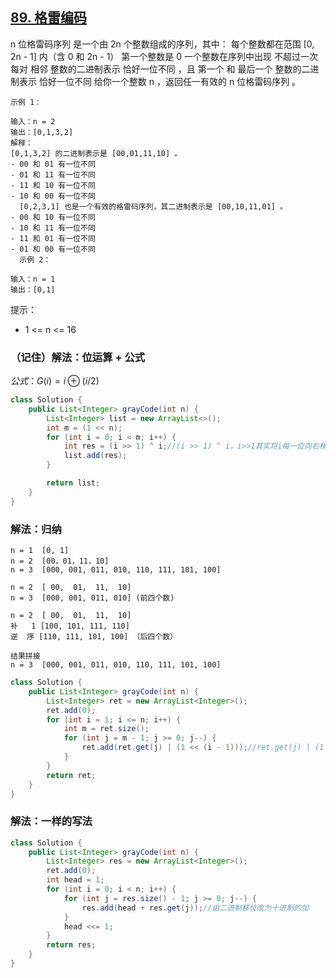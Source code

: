 ## [89. 格雷编码](https://leetcode.cn/problems/gray-code/description/)

n 位格雷码序列 是一个由 2n 个整数组成的序列，其中：
每个整数都在范围 [0, 2n - 1] 内（含 0 和 2n - 1）
第一个整数是 0
一个整数在序列中出现 不超过一次
每对 相邻 整数的二进制表示 恰好一位不同 ，且
第一个 和 最后一个 整数的二进制表示 恰好一位不同
给你一个整数 n ，返回任一有效的 n 位格雷码序列 。


````
示例 1：

输入：n = 2
输出：[0,1,3,2]
解释：
[0,1,3,2] 的二进制表示是 [00,01,11,10] 。
- 00 和 01 有一位不同
- 01 和 11 有一位不同
- 11 和 10 有一位不同
- 10 和 00 有一位不同
  [0,2,3,1] 也是一个有效的格雷码序列，其二进制表示是 [00,10,11,01] 。
- 00 和 10 有一位不同
- 10 和 11 有一位不同
- 11 和 01 有一位不同
- 01 和 00 有一位不同
  示例 2：

输入：n = 1
输出：[0,1]
````

提示：

- 1 <= n <= 16

### （记住）解法：位运算 + 公式
$公式：G(i) = i ⊕ (i / 2)$
````java 
class Solution {
    public List<Integer> grayCode(int n) {
        List<Integer> list = new ArrayList<>();
        int m = (1 << n);
        for (int i = 0; i < m; i++) {
            int res = (i >> 1) ^ i;//(i >> 1) ^ i，i>>1其实将i每一位向右移动一位，这时和i取异或，相当于和自己的后一位取余
            list.add(res);
        }

        return list;
    }
}
````

### 解法：归纳
````
n = 1  [0, 1]
n = 2  [00，01，11，10]
n = 3  [000, 001, 011, 010, 110, 111, 101, 100]

n = 2  [ 00,  01,  11,  10] 
n = 3  [000, 001, 011, 010] (前四个数)

n = 2  [ 00,  01,  11,  10] 
补   1 [100, 101, 111, 110] 
逆  序 [110, 111, 101, 100] （后四个数）

结果拼接
n = 3  [000, 001, 011, 010, 110, 111, 101, 100]
````


````java
class Solution {
    public List<Integer> grayCode(int n) {
        List<Integer> ret = new ArrayList<Integer>();
        ret.add(0);
        for (int i = 1; i <= n; i++) {
            int m = ret.size();
            for (int j = m - 1; j >= 0; j--) {
                ret.add(ret.get(j) | (1 << (i - 1)));//ret.get(j) | (1 << (i - 1)) 就是对上一个size - 1的最后一个数前一位补1，依次往前倒序放入
            }
        }
        return ret;
    }
}
````

### 解法：一样的写法

````java
class Solution {
    public List<Integer> grayCode(int n) {
        List<Integer> res = new ArrayList<Integer>();
        ret.add(0);
        int head = 1;
        for (int i = 0; i < n; i++) {
            for (int j = res.size() - 1; j >= 0; j--) {
                res.add(head + res.get(j));//由二进制移位改为十进制的加
            }
            head <<= 1;
        }
        return res;
    }
}
````